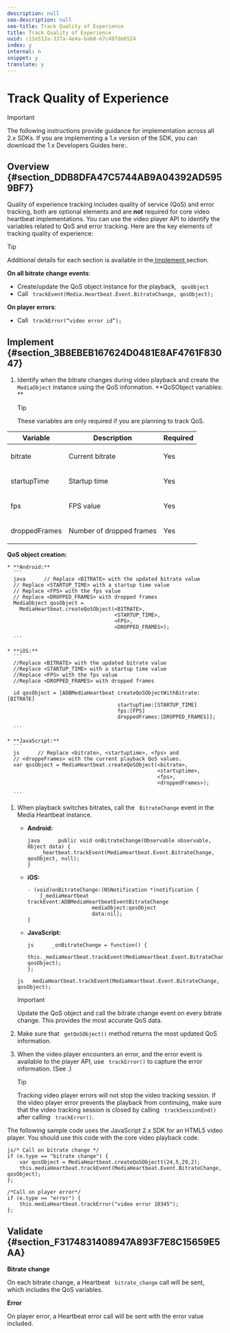 ```yaml
---
description: null
seo-description: null
seo-title: Track Quality of Experience
title: Track Quality of Experience
uuid: c11e512a-337a-4e4a-bab0-e7c497de6524
index: y
internal: n
snippet: y
translate: y
---
```


# Track Quality of Experience


>[!IMPORTANT]
>
>The following instructions provide guidance for implementation across all 2.x SDKs. If you are implementing a 1.x version of the SDK, you can download the 1.x Developers Guides here:[](../implement/download-sdks.md). 


## Overview {#section_DDB8DFA47C5744AB9A04392AD5959BF7}

Quality of experience tracking includes quality of service (QoS) and error tracking, both are optional elements and are **not** required for core video heartbeat implementations. You can use the video player API to identify the variables related to QoS and error tracking. Here are the key elements of tracking quality of experience: 

>[!TIP]
>
>Additional details for each section is available in the[ Implement ](../implement/c_vhl_track-quality-exp.md#section_3B8EBEB167624D0481E8AF4761F83047) section. 

**On all bitrate change events**: 


* Create/update the QoS object instance for the playback, ` qosObject`
* Call ` trackEvent(Media.Heartbeat.Event.BitrateChange, qosObject);`


**On player errors**: 


* Call ` trackError(“video error id”);`


## Implement {#section_3B8EBEB167624D0481E8AF4761F83047}


1. Identify when the bitrate changes during video playback and create the ` MediaObject` instance using the QoS information. **QoSObject variables: ** 
   >[!TIP]
   >
   >These variables are only required if you are planning to track QoS.


<table id="table_36BA07D7614C409F8AA3D68DA04A2231"> 
 <thead> 
  <tr> 
   <th colname="col1" class="entry"> Variable </th> 
   <th colname="col2" class="entry"> Description </th> 
   <th colname="col3" class="entry"> Required </th> 
  </tr> 
 </thead>
 <tbody> 
  <tr> 
   <td colname="col1"> <p> <span class="codeph"> bitrate </span> </p> </td> 
   <td colname="col2"> <p>Current bitrate </p> </td> 
   <td colname="col3"> <p>Yes </p> </td> 
  </tr> 
  <tr> 
   <td colname="col1"> <p> <span class="codeph"> startupTime </span></p> </td> 
   <td colname="col2"> <p>Startup time </p> </td> 
   <td colname="col3"> <p>Yes </p> </td> 
  </tr> 
  <tr> 
   <td colname="col1"> <p> <span class="codeph"> fps </span></p> </td> 
   <td colname="col2"> <p>FPS value </p> </td> 
   <td colname="col3"> <p>Yes </p> </td> 
  </tr> 
  <tr> 
   <td colname="col1"> <p> <span class="codeph"> droppedFrames </span></p> </td> 
   <td colname="col2"> <p>Number of dropped frames </p> </td> 
   <td colname="col3"> <p>Yes </p> </td> 
  </tr> 
 </tbody> 
</table>

   **QoS object creation:** 


    * **Android:** 
      ```
      java      // Replace <BITRATE> with the updated bitrate value 
      // Replace <STARTUP_TIME> with a startup time value 
      // Replace <FPS> with the fps value 
      // Replace <DROPPED_FRAMES> with dropped frames 
      MediaObject qosObject =  
        MediaHeartbeat.createQoSObject(<BITRATE>,  
                                       <STARTUP_TIME>,  
                                       <FPS>,  
                                       <DROPPED_FRAMES>); 
      
      ```

    * **iOS:** 
      ```
      //Replace <BITRATE> with the updated bitrate value 
      //Replace <STARTUP_TIME> with a startup time value 
      //Replace <FPS> with the fps value 
      //Replace <DROPPED_FRAMES> with dropped frames 
       
      id qosObject = [ADBMediaHeartbeat createQoSObjectWithBitrate:[BITRATE] 
                                        startupTime:[STARTUP_TIME]  
                                        fps:[FPS]  
                                        droppedFrames:[DROPPED_FRAMES]]; 
      
      ```

    * **JavaScript:** 
      ```
      js      // Replace <bitrate>, <startuptime>, <fps> and  
      // <droppeFrames> with the current playback QoS values.  
      var qosObject = MediaHeartbeat.createQoSObject(<bitrate>,  
                                                     <startuptime>,  
                                                     <fps>,  
                                                     <droppedFrames>); 
      
      ```



1. When playback switches bitrates, call the ` BitrateChange` event in the Media Heartbeat instance. 
    * **Android:** 
      ```
      java      public void onBitrateChange(Observable observable, Object data) {  
          _heartbeat.trackEvent(MediaHeartbeat.Event.BitrateChange, qosObject, null); 
      } 
      
      ```

    * **iOS:** 
      ```
      - (void)onBitrateChange:(NSNotification *)notification { 
          [_mediaHeartbeat trackEvent:ADBMediaHeartbeatEventBitrateChange  
                           mediaObject:qosObject  
                           data:nil]; 
      } 
      
      ```

    * **JavaScript:** 
      ```
      js      _onBitrateChange = function() { 
          this._mediaHeartbeat.trackEvent(MediaHeartbeat.Event.BitrateChange, qosObject); 
      }; 
      
      ```




   ```
   js   mediaHeartbeat.trackEvent(MediaHeartbeat.Event.BitrateChange, qosObject);
   ```

   >[!IMPORTANT]
   >
   >Update the QoS object and call the bitrate change event on every bitrate change. This provides the most accurate QoS data.


1. Make sure that ` getQoSObject()` method returns the most updated QoS information.
1. When the video player encounters an error, and the error event is available to the player API, use ` trackError()` to capture the error information. (See [](../implement/sdk-track-errors.md).) 
   >[!TIP]
   >
   >Tracking video player errors will not stop the video tracking session. If the video player error prevents the playback from continuing, make sure that the video tracking session is closed by calling ` trackSessionEnd()` after calling ` trackError()`. 



The following sample code uses the JavaScript 2.x SDK for an HTML5 video player. You should use this code with the core video playback code. 
```
js/* Call on bitrate change */ 
if (e.type == "bitrate change") { 
    var qosObject = MediaHeartbeat.createQoSObjectt(24,5,29,2); 
    this.mediaHeartbeat.trackEvent(MediaHeartbeat.Event.BitrateChange, qosObject); 
}; 
 
/*Call on player error*/ 
if (e.type == "error") { 
    this.mediaHeartbeat.trackError("video error 10345"); 
};
```


## Validate {#section_F3174831408947A893F7E8C15659E5AA}

**Bitrate change** 

On each bitrate change, a Heartbeat ` bitrate_change` call will be sent, which includes the QoS variables. 

**Error** 

On player error, a Heartbeat error call will be sent with the error value included. 
